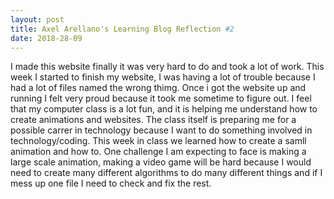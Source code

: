 ```yaml
---
layout: post
title: Axel Arellano's Learning Blog Reflection #2
date: 2018-28-09
---
```


I made this website finally it was very hard to do and took a lot of work. This week I started to finish my website, I was having a lot of trouble because I had a lot of files named the wrong thimg. Once i got the website up and running I felt very proud because it took me sometime to figure out. I feel that my computer class is a lot fun, and it is helping me understand how to create animations and websites. The class itself is preparing me for a possible carrer in technology because I want to do something involved in technology/coding. This week in class we learned how to create a samll animation and how to. One challenge I am expecting to face is making a large scale animation, making a video game will be hard because I would need to create many different algorithms to do many different things and if I mess up one file I need to check and fix the rest.
